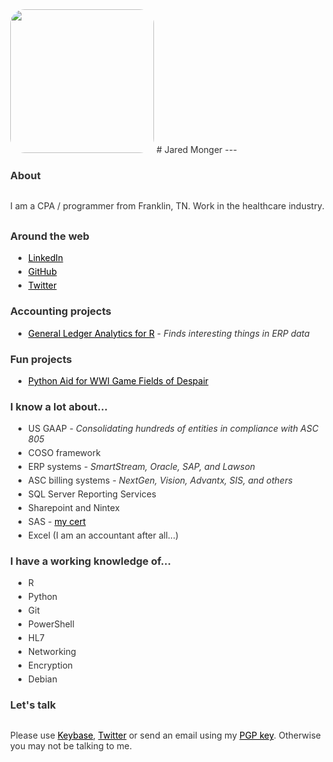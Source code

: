 <style>
  body          { margin:40px; color:#333; }
  a, a:visited  { color: black; }
  code          {background-color: #f8f8f8; padding:5px;}
  li            { margin:5px; }
  p             {margin:30px 0;}
  .img-rounded  {border-radius: 10%;}
</style>

<img class="img-rounded" height="230" src="https://avatars3.githubusercontent.com/u/27711028?v=3&amp;s=460" width="230">
# Jared Monger  
---

### About
I am a CPA / programmer from Franklin, TN. Work in the healthcare industry.

### Around the web
- [LinkedIn](https://www.linkedin.com/in/jaredmonger/) 
- [GitHub](https://github.com/jaredmo) 
- [Twitter](https://twitter.com/jmonger)  

### Accounting projects
- [General Ledger Analytics for R](https://github.com/jaredmo/glar) - *Finds interesting things in ERP data*   

### Fun projects
- [Python Aid for WWI Game Fields of Despair](https://gist.github.com/jaredmo/207c96158ad66dceedd3c6aece715e1f)

### I know a lot about...
- US GAAP - *Consolidating hundreds of entities in compliance with ASC 805*
- COSO framework
- ERP systems - *SmartStream, Oracle, SAP, and Lawson*
- ASC billing systems - *NextGen, Vision, Advantx, SIS, and others*
- SQL Server Reporting Services 
- Sharepoint and Nintex
- SAS - [my cert](https://www.youracclaim.com/badges/47f05ac8-2804-46b0-b52b-30309d42fb80/) 
- Excel (I am an accountant after all...)  

### I have a working knowledge of...
- R 
- Python
- Git
- PowerShell
- HL7
- Networking
- Encryption
- Debian  

### Let's talk
Please use [Keybase](https://keybase.io/jmonger), [Twitter](https://twitter.com/jmonger) or send an email using my [PGP key](https://pgp.mit.edu/pks/lookup?search=0x55D5D91A&op=index&fingerprint=on). Otherwise you may not be talking to me.